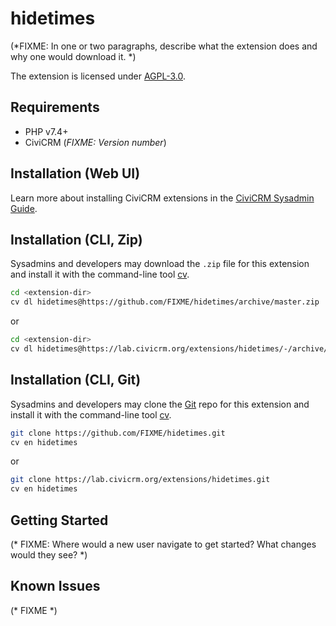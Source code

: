# hidetimes
(*FIXME: In one or two paragraphs, describe what the extension does and why one would download it. *)

The extension is licensed under [AGPL-3.0](LICENSE.txt).

## Requirements

* PHP v7.4+
* CiviCRM (*FIXME: Version number*)

## Installation (Web UI)

Learn more about installing CiviCRM extensions in the [CiviCRM Sysadmin Guide](https://docs.civicrm.org/sysadmin/en/latest/customize/extensions/).

## Installation (CLI, Zip)

Sysadmins and developers may download the `.zip` file for this extension and
install it with the command-line tool [cv](https://github.com/civicrm/cv).

```bash
cd <extension-dir>
cv dl hidetimes@https://github.com/FIXME/hidetimes/archive/master.zip
```
or
```bash
cd <extension-dir>
cv dl hidetimes@https://lab.civicrm.org/extensions/hidetimes/-/archive/main/hidetimes-main.zip
```

## Installation (CLI, Git)

Sysadmins and developers may clone the [Git](https://en.wikipedia.org/wiki/Git) repo for this extension and
install it with the command-line tool [cv](https://github.com/civicrm/cv).

```bash
git clone https://github.com/FIXME/hidetimes.git
cv en hidetimes
```
or
```bash
git clone https://lab.civicrm.org/extensions/hidetimes.git
cv en hidetimes
```

## Getting Started

(* FIXME: Where would a new user navigate to get started? What changes would they see? *)

## Known Issues

(* FIXME *)
